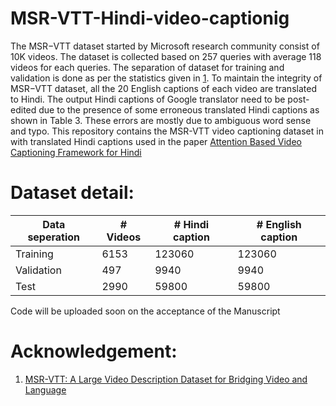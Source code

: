 # MSR-VTT-Hindi-video-captionig
The MSR−VTT dataset started by Microsoft research community consist of 10K videos. The dataset is collected
based on 257 queries with average 118 videos for each queries. The separation of dataset for training and validation
is done as per the statistics given in [1](https://www.microsoft.com/en-us/research/wp-content/uploads/2016/06/cvpr16.msr-vtt.tmei_-1.pdf). To maintain the integrity of MSR−VTT dataset, all the 20 English captions of each video are translated to Hindi. The output Hindi captions of Google translator need to be post-edited due to the presence of some erroneous translated Hindi captions as shown in Table 3. These errors are mostly due to ambiguous word sense and typo. This repository contains the MSR-VTT video captioning dataset in with translated Hindi captions used in the paper [Attention Based Video Captioning Framework for Hindi]()


# Dataset detail:
| Data seperation  | # Videos  | # Hindi caption | # English caption |
| ------------- | ------------- |------------- |------------- |
| Training  | 6153  | 123060  |123060  |
| Validation  | 497  | 9940  |9940  |
| Test  | 2990  | 59800  |59800  |


Code will be uploaded soon on the acceptance of the Manuscript


# Acknowledgement:
1. [MSR-VTT: A Large Video Description Dataset for Bridging Video and Language](https://www.microsoft.com/en-us/research/wp-content/uploads/2016/06/cvpr16.msr-vtt.tmei_-1.pdf)
